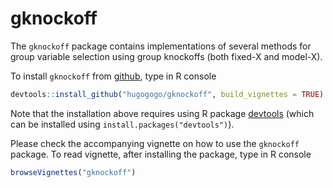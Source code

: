 # gknockoff

The `gknockoff` package contains implementations of several methods for group variable selection using group knockoffs (both fixed-X and model-X).

To install `gknockoff` from [github](http://github.com), type in R console
```R
devtools::install_github("hugogogo/gknockoff", build_vignettes = TRUE)
```
Note that the installation above requires using R package [devtools](https://CRAN.R-project.org/package=devtools)
(which can be installed using `install.packages("devtools")`).

Please check the accompanying vignette on how to use the `gknockoff` package. To read vignette, after installing the package, type in R console
```R
browseVignettes("gknockoff")
```

